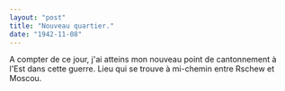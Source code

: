 ```yaml
---
layout: "post"
title: "Nouveau quartier."
date: "1942-11-08"
---
```


A compter de ce jour, j'ai atteins mon nouveau point de cantonnement à l'Est dans cette guerre. Lieu qui se trouve à mi-chemin entre Rschew et Moscou.


<div class="histoire"></div>

<div class="commentaire"></div>